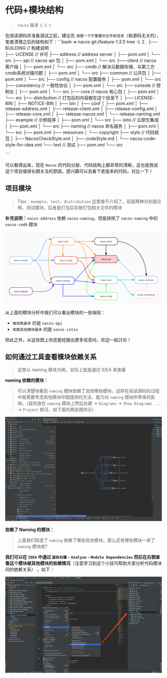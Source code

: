 # 代码+模块结构

> `nacos` 版本 `1.3.1`

在阅读源码并准备调试之前，建议先 `清理一下不重要的文件和信息`（和源码无关的），笔者清理之后的结构如下：\`\`\`bash ➜ nacos git:\(feature-1.3.1\) tree -L 2 . ├── BUILDING // 构建说明  
├── LICENSE // 许可 ├── address // address server │ ├── pom.xml │ └── src ├── api // nacos api 包 │ ├── pom.xml │ └── src ├── client // nacos 客户端 │ ├── pom.xml │ └── src ├── cmdb // 解决元数据存储、与第三方cmdb系统对接问题 │ ├── pom.xml │ └── src ├── common // 公共包 │ ├── pom.xml │ └── src ├── config // nacos 配置服务 │ ├── pom.xml │ └── src ├── consistency // 一致性协议 │ ├── pom.xml │ └── src ├── console // 控制台 │ ├── pom.xml │ └── src ├── core // nacos 核心包 │ ├── pom.xml │ └── src ├── distribution // 打包后的内容都在这个目录下 │ ├── LICENSE-BIN │ ├── NOTICE-BIN │ ├── bin │ ├── conf │ ├── pom.xml │ ├── release-address.xml │ ├── release-client.xml │ ├── release-config.xml │ ├── release-core.xml │ ├── release-nacos.xml │ └── release-naming.xml ├── example // 示例程序 │ ├── pom.xml │ └── src ├── istio // 云原生集成 │ ├── pom.xml │ └── src ├── naming // nacos 命名服务 │ ├── pom.xml │ └── src ├── pom.xml ├── resources │ └── copyright ├── style // 代码规范 │ ├── NacosCheckStyle.xml │ ├── codeStyle.md │ └── nacos-code-style-for-idea.xml └── test // 测试 ├── pom.xml └── src

\`\`\`

可以看得出来，现在 `Nacos` 的代码分层、代码结构上都非常的清晰，这也是我说这个项目值得长期关注的原因，感兴趣可以去看下老版本的代码，对比一下！

## **项目模块**

> Tips：`example`、`test`、`distribution` 这里接不介绍了，前面两种分别是示例、测试模块，后者是打包后存放打包相关文件的模块

**补充说明：**`nacos-address` 依赖 `nacos-naming`，但是排除了 `nacos-naming` 中的 `nacos-cmdb` 模块

![](../.gitbook/assets/Nacos各个模块依赖关系.jpg)

从上面的模块分析中我们可以看出模块的一些端倪：

* `被依赖最多` 的是 `nacos-api`
* `依赖其他模块最多` 的是 `nacos-istio`

除此之外，从这张图上你还能挖据出更多信息吗，欢迎一起讨论！

## **如何通过工具查看模块依赖关系**

> 这里以 naming 模块为例，实际上就是通过 IDEA 来查看

**naming 依赖的模块：**

> 可以清楚地看到 `naming` 模块依赖了其他哪些模块，这样在阅读源码的过程中就需要考虑其他模块中国提供的方法、能力对 `naming` 模块所带来的影响。（鼠标放在 `naming` 模块上然后右键 -&gt; `Diagrams` -&gt; `Show Diagrams ...` -&gt; `Project` 即可，如下面的两张图所示）

![](../.gitbook/assets/screenshot_1594728814507.png)

**依赖了 Naming 的模块：**

> 上面我们知道了 `naming` 依赖了哪些其他模块，那么还有哪些模块一来了 `naming` 模块呢?

**我们可以在 `IDEA` 中通过 `鼠标右键` - `Analyze` - `Module Dependencies` 然后在右侧查看这个模块被其他模块的依赖情况**（注意学习到这个小技巧帮助大家分析代码模块间的依赖关系） ，如下：

![](../.gitbook/assets/screenshot_1594539383998.png)

